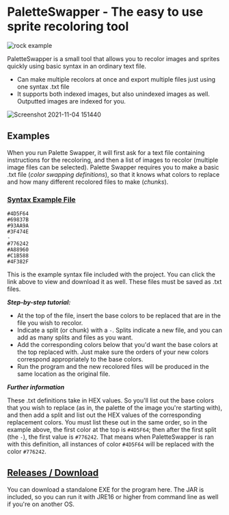# PaletteSwapper - The easy to use sprite recoloring tool
![rock example](https://user-images.githubusercontent.com/6147299/43259782-1362a72a-909d-11e8-8054-eb8216f421c3.png)

PaletteSwapper is a small tool that allows you to recolor images and sprites quickly using basic syntax in an ordinary text file. 
- Can make multiple recolors at once and export multiple files just using one syntax .txt file
- It supports both indexed images, but also unindexed images as well. Outputted images are indexed for you.

![Screenshot 2021-11-04 151440](https://user-images.githubusercontent.com/6147299/140413136-810b3385-3b26-4987-a479-d4abc3da63f8.png)

## Examples
When you run Palette Swapper, it will first ask for a text file containing instructions for the recoloring, and then a list of images to recolor (multiple image files can be selected). Palette Swapper requires you to make a basic .txt file (*color swapping definitions*), so that it knows what colors to replace and how many different recolored files to make (*chunks*).

### [Syntax Example File](https://github.com/SkyAphid/PaletteSwapper/blob/master/PaletteSwapper/RockPalette.txt)

```
#4D5F64
#69837B
#93AA9A
#3F474E
-
#776242
#A88960
#C1B588
#4F382F
```
This is the example syntax file included with the project. You can click the link above to view and download it as well. These files must be saved as .txt files.

***Step-by-step tutorial:***
- At the top of the file, insert the base colors to be replaced that are in the file you wish to recolor.
- Indicate a split (or chunk) with a ``-``. Splits indicate a new file, and you can add as many splits and files as you want.
- Add the corresponding colors below that you'd want the base colors at the top replaced with. Just make sure the orders of your new colors correspond appropriately to the base colors.
- Run the program and the new recolored files will be produced in the same location as the original file.

***Further information***

These .txt definitions take in HEX values. So you'll list out the base colors that you wish to replace (as in, the palette of the image you're starting with), and then add a split and list out the HEX values of the corresponding replacement colors. You must list these out in the same order, so in the example above, the first color at the top is `#4D5F64`; then after the first split (the `-`), the first value is `#776242`. That means when PaletteSwapper is ran with this definition, all instances of color `#4D5F64` will be replaced with the color `#776242`.

## [Releases / Download](https://github.com/SkyAphid/PaletteSwapper/releases)
You can download a standalone EXE for the program here. The JAR is included, so you can run it with JRE16 or higher from command line as well if you're on another OS.
